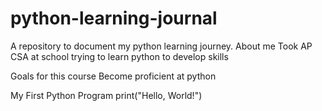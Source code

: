 # python-learning-journal
A repository to document my python learning journey.
About me
Took AP CSA at school trying to learn python to develop skills

Goals for this course
Become proficient at python

My First Python Program
print("Hello, World!")
